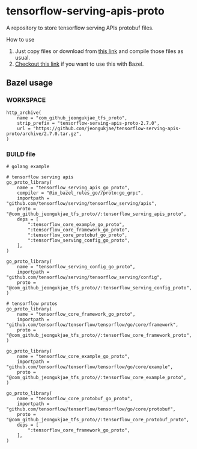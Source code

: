 # tensorflow-serving-apis-proto

A repository to store tensorflow serving APIs protobuf files.

How to use

1. Just copy files or download from [this link](https://github.com/jeongukjae/tensorflow-serving-apis-proto/releases/tag/2.7.0) and compile those files as usual.
2. [Checkout this link](https://github.com/jeongukjae/chips/tree/main/tfs-go-client-example) if you want to use this with Bazel.

## Bazel usage

### WORKSPACE

```starlark
http_archive(
    name = "com_github_jeongukjae_tfs_proto",
    strip_prefix = "tensorflow-serving-apis-proto-2.7.0",
    url = "https://github.com/jeongukjae/tensorflow-serving-apis-proto/archive/2.7.0.tar.gz",
)
```

### BUILD file

```starlark
# golang example

# tensorflow serving apis
go_proto_library(
    name = "tensorflow_serving_apis_go_proto",
    compiler = "@io_bazel_rules_go//proto:go_grpc",
    importpath = "github.com/tensorflow/serving/tensorflow_serving/apis",
    proto = "@com_github_jeongukjae_tfs_proto//:tensorflow_serving_apis_proto",
    deps = [
        ":tensorflow_core_example_go_proto",
        ":tensorflow_core_framework_go_proto",
        ":tensorflow_core_protobuf_go_proto",
        ":tensorflow_serving_config_go_proto",
    ],
)

go_proto_library(
    name = "tensorflow_serving_config_go_proto",
    importpath = "github.com/tensorflow/serving/tensorflow_serving/config",
    proto = "@com_github_jeongukjae_tfs_proto//:tensorflow_serving_config_proto",
)

# tensorflow protos
go_proto_library(
    name = "tensorflow_core_framework_go_proto",
    importpath = "github.com/tensorflow/tensorflow/tensorflow/go/core/framework",
    proto = "@com_github_jeongukjae_tfs_proto//:tensorflow_core_framework_proto",
)

go_proto_library(
    name = "tensorflow_core_example_go_proto",
    importpath = "github.com/tensorflow/tensorflow/tensorflow/go/core/example",
    proto = "@com_github_jeongukjae_tfs_proto//:tensorflow_core_example_proto",
)

go_proto_library(
    name = "tensorflow_core_protobuf_go_proto",
    importpath = "github.com/tensorflow/tensorflow/tensorflow/go/core/protobuf",
    proto = "@com_github_jeongukjae_tfs_proto//:tensorflow_core_protobuf_proto",
    deps = [
        ":tensorflow_core_framework_go_proto",
    ],
)
```
